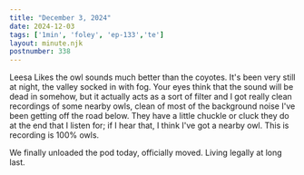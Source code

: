 ```yaml
---
title: "December 3, 2024"
date: 2024-12-03
tags: ['1min', 'foley', 'ep-133','te']
layout: minute.njk
postnumber: 338
---
```

Leesa Likes the owl sounds much better than the coyotes. It's been very still at night, the valley socked in with fog. Your eyes think that the sound will be dead in somehow, but it actually acts as a sort of filter and I got really clean recordings of some nearby owls, clean of most of the background noise I've been getting off the road below. They have a little chuckle or cluck they do at the end that I listen for; if I hear that, I think I've got a nearby owl. This is recording is 100% owls.

We finally unloaded the pod today, officially moved. Living legally at long last.